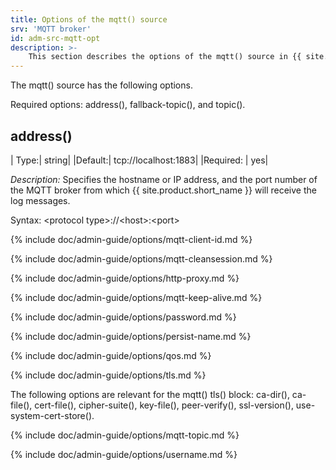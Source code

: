```yaml
---
title: Options of the mqtt() source
srv: 'MQTT broker'
id: adm-src-mqtt-opt
description: >-
    This section describes the options of the mqtt() source in {{ site.product.short_name }}.
---
```


The mqtt() source has the following options.

Required options: address(), fallback-topic(), and topic().

## address()

|  Type:|       string|
  |Default:|    tcp://localhost:1883|
|Required: |  yes|

*Description:* Specifies the hostname or IP address, and the port number
of the MQTT broker from which {{ site.product.short_name }} will receive the log messages.

Syntax: \<protocol type\>://\<host\>:\<port\>

{% include doc/admin-guide/options/mqtt-client-id.md %}

{% include doc/admin-guide/options/mqtt-cleansession.md %}

{% include doc/admin-guide/options/http-proxy.md %}

{% include doc/admin-guide/options/mqtt-keep-alive.md %}

{% include doc/admin-guide/options/password.md %}

{% include doc/admin-guide/options/persist-name.md %}

{% include doc/admin-guide/options/qos.md %}

{% include doc/admin-guide/options/tls.md %}

The following options are relevant for the mqtt() tls() block: ca-dir(),
ca-file(), cert-file(), cipher-suite(), key-file(), peer-verify(),
ssl-version(), use-system-cert-store().

{% include doc/admin-guide/options/mqtt-topic.md %}

{% include doc/admin-guide/options/username.md %}

